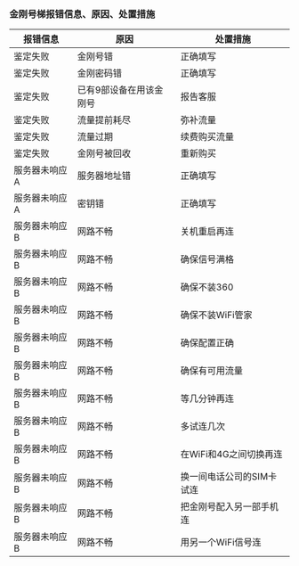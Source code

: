 
### 金刚号梯报错信息、原因、处置措施


| 报错信息 | 原因 | 处置措施 | 
| ----------- | ----------- | ----------- | 
|鉴定失败|金刚号错|正确填写| 
|鉴定失败|金刚密码错|正确填写|
|鉴定失败|已有9部设备在用该金刚号| 报告客服|
|鉴定失败|流量提前耗尽| 弥补流量|
|鉴定失败|流量过期| 续费购买流量 |  
|鉴定失败|金刚号被回收| 重新购买 |  
|服务器未响应A|服务器地址错| 正确填写 |  
|服务器未响应A|密钥错| 正确填写 |  
|服务器未响应B|网路不畅|关机重启再连 |  
|服务器未响应B|网路不畅|确保信号满格 |  
|服务器未响应B|网路不畅|确保不装360 |  
|服务器未响应B|网路不畅|确保不装WiFi管家 | 
|服务器未响应B|网路不畅|确保配置正确 |  
|服务器未响应B|网路不畅|确保有可用流量 |  
|服务器未响应B|网路不畅|等几分钟再连 |  
|服务器未响应B|网路不畅|多试连几次 |  
|服务器未响应B|网路不畅|在WiFi和4G之间切换再连 |  
|服务器未响应B|网路不畅|换一间电话公司的SIM卡试连 |  
|服务器未响应B|网路不畅|把金刚号配入另一部手机连 |  
|服务器未响应B|网路不畅|用另一个WiFi信号连 |  

